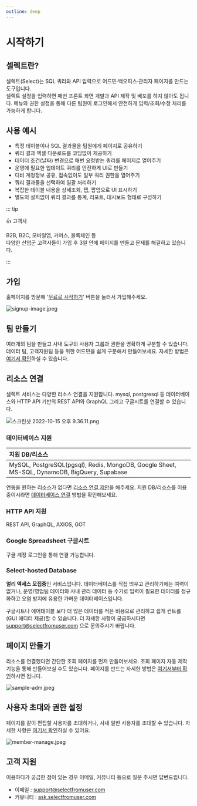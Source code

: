 ```yaml
---
outline: deep
---
```


# 시작하기 

## 셀렉트란?

셀렉트(Select)는 SQL 쿼리와 API 입력으로 어드민·백오피스·관리자 페이지를 만드는 도구입니다.  
셀렉트 설정을 입력하면 매번 프론트 화면 개발과 API 제작 및 배포를 하지 않아도 됩니다.
메뉴와 권한 설정을 통해 다른 팀원이 로그인해서 안전하게 입력/조회/수정 처리를 가능하게 합니다.

## 사용 예시

- 특정 테이블이나 SQL 결과물을 팀원에게 페이지로 공유하기
- 쿼리 결과 엑셀 다운로드를 코딩없이 제공하기
- 데이터 조건(날짜) 변경으로 매번 요청받는 쿼리를 페이지로 열어주기
- 운영에 필요한 업데이트 쿼리를 안전하게 UI로 만들기
- 디비 계정정보 공유, 접속없이도 일부 쿼리 권한을 열어주기
- 쿼리 결과물을 선택하여 일괄 처리하기
- 복잡한 테이블 내용을 상세조회, 탭, 팝업으로 UI 표시하기
- 별도의 설치없이 쿼리 결과를 통계, 리포트, 대시보드 형태로 구성하기


::: tip

👍 고객사 

B2B, B2C, 모바일앱, 커머스, 블록체인 등  
다양한 산업군 고객사들이 가입 후 3일 안에 페이지를 만들고 문제를 해결하고 있습니다.

:::

## 가입

홈페이지를 방문해 '[무료로 시작하기](https://app.selectfromuser.com/signup?solution_id=1)' 버튼을 눌러서 가입해주세요.

![](https://imagedelivery.net/MHVC-FGTDyxApYeHyF29Tw/6d359848-47dc-42f6-53d1-87e87f923d00/docs "signup-image.jpeg")

## 팀 만들기

여러개의 팀을 만들고 사내 도구의 사용자 그룹과 권한을 명확하게 구분할 수 있습니다. 데이터 팀, 고객지원팀 등을 위한 어드민을 쉽게 구분해서 만들어보세요. 자세한 방법은 [여기서 확인](https://docs.selectfromuser.com/docs/%ED%8C%80-%EB%A7%8C%EB%93%A4%EA%B8%B0)하실 수 있습니다.

## 리소스 연결

셀렉트 서비스는 다양한 리소스 연결을 지원합니다. mysql, postgresql 등 데이터베이스와 HTTP API 기반의 REST API와 GraphQL 그리고 구글시트를 연결할 수 있습니다. 

![](https://imagedelivery.net/MHVC-FGTDyxApYeHyF29Tw/9930c8f3-919b-444b-8cfe-d1b71c973500/docs "스크린샷 2022-10-15 오후 9.36.11.png")

### 데이터베이스 지원

| 지원 DB/리소스                                                    |
| :------------------------------------------------------------- | 
| MySQL, PostgreSQL(pgsql), Redis, MongoDB, Google Sheet, MS-SQL, DynamoDB, BigQuery, Supabase |

연동을 원하는 리소스가 없다면 [리소스 연결 제안](https://bit.ly/3C1Uhls)을 해주세요.
지원 DB/리소스를 이용중이시라면 [데이터베이스 연결](https://docs.selectfromuser.com/docs/%EB%8D%B0%EC%9D%B4%ED%84%B0%EB%B2%A0%EC%9D%B4%EC%8A%A4-%EC%97%B0%EA%B2%B0) 방법을 확인해보세요.

### HTTP API 지원

REST API, GraphQL, AXIOS, GOT

### Google Spreadsheet 구글시트

구글 계정 로그인을 통해 연결 가능합니다.

### Select-hosted Database

**얼리 엑세스 모집중**인 서비스입니다. 데이터베이스를 직접 띄우고 관리하기에는 여력이 없거나, 운영/영업팀 데이터와 사내 관리 데이터 등 수기로 입력이 필요한 데이터를 정규화하고 오염 방지에 유용한 가벼운 데이터베이스입니다. 

구글시트나 에어테이블 보다 더 많은 데이터를 적은 비용으로 관리하고 쉽게 컨트롤(GUI 에디터 제공)할 수 있습니다. 더 자세한 사항이 궁금하시다면 [support@selectfromuser.com](mailto:support@selectfromuser.com) 으로 문의주시기 바랍니다. 

## 페이지 만들기

리소스를 연결했다면 간단한 조회 페이지를 먼저 만들어보세요. 조회 페이지 자동 제작 기능을 통해 만들어보실 수도 있습니다. 페이지를 만드는 자세한 방법은 [여기서부터 확인](https://docs.selectfromuser.com/docs/%EC%96%B4%EB%93%9C%EB%AF%BC-%ED%8E%B8%EC%A7%91)하시면 됩니다. 

![](https://imagedelivery.net/MHVC-FGTDyxApYeHyF29Tw/1b7363e2-8fcb-422b-4532-716494f36000/docs "sample-adm.jpeg")

## 사용자 초대와 권한 설정

페이지를 같이 편집할 사용자를 초대하거나, 사내 일반 사용자를 초대할 수 있습니다. 자세한 사항은 [여기서 확인](https://docs.selectfromuser.com/docs/%ED%8C%80%EC%97%90-%EB%A9%A4%EB%B2%84-%EC%B4%88%EB%8C%80%ED%95%98%EA%B8%B0)하실 수 있어요.

![](https://imagedelivery.net/MHVC-FGTDyxApYeHyF29Tw/9c855bb7-d680-407c-0660-241a369d0500/docs "member-manage.jpeg")

## 고객 지원

이용하다가 궁금한 점이 있는 경우 이메일, 커뮤니티 등으로 질문 주시면 답변드립니다.

- 이메일 : [support@selectfromuser.com](mailto:support@selectfromuser.com)
- 커뮤니티 : [ask.selectfromuser.com](https://ask.selectfromuser.com)
